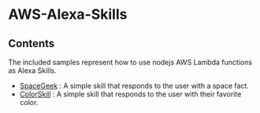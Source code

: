 # AWS-Alexa-Skills

## Contents
The included samples represent how to use nodejs AWS Lambda functions as Alexa Skills.

- [SpaceGeek](SpaceGeek) : A simple skill that responds to the user with a space fact.
- [ColorSkill](ColorSkill) : A simple skill that responds to the user with their favorite color.
